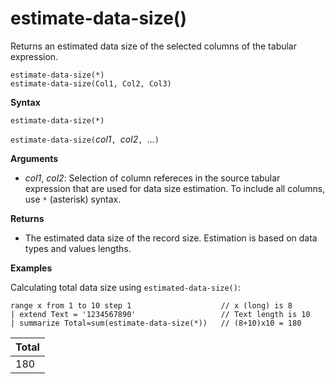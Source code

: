 # estimate-data-size()

Returns an estimated data size of the selected columns of the tabular expression.

    estimate-data-size(*)
    estimate-data-size(Col1, Col2, Col3)

**Syntax**

`estimate-data-size(*)`

`estimate-data-size(`*col1*`, `*col2*`, `...`)`

**Arguments**

* *col1*, *col2*: Selection of column refereces in the source tabular expression that are used for data size estimation. To include all columns, use `*` (asterisk) syntax.

**Returns**

* The estimated data size of the record size. Estimation is based on data types and values lengths.

**Examples**

Calculating total data size using `estimated-data-size()`:

<!-- csl: https://help.kusto.windows.net/Samples -->
```
range x from 1 to 10 step 1                    // x (long) is 8 
| extend Text = '1234567890'                   // Text length is 10  
| summarize Total=sum(estimate-data-size(*))   // (8+10)x10 = 180
```

|Total|
|---|
|180|
